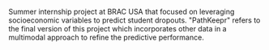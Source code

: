 Summer internship project at BRAC USA that focused on leveraging socioeconomic variables to predict student dropouts. "PathKeepr" refers to the final version of this project which incorporates other data in a multimodal approach to refine the predictive performance.
